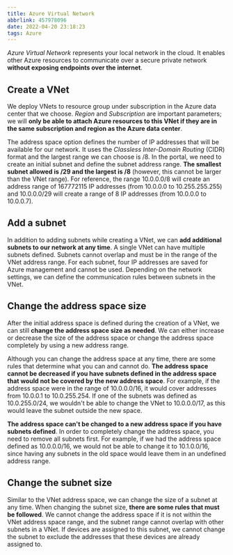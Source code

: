 ```yaml
---
title: Azure Virtual Network
abbrlink: 457978096
date: 2022-04-20 23:18:23
tags: Azure
---
```

*Azure Virtual Network* represents your local network in the cloud. It enables other Azure resources to communicate over a secure private network **without exposing endpoints over the internet**.

## Create a VNet
We deploy VNets to resource group under subscription in the Azure data center that we choose. *Region* and *Subscription* are important parameters; we will **only be able to attach Azure resources to this VNet if they are in the same subscription and region as the Azure data center**.

The address space option defines the number of IP addresses that will be available for our network. It uses the *Classless Inter-Domain Routing* (CIDR) format and the largest range we can choose is /8. In the portal, we need to create an initial subnet and define the subnet address range. **The smallest subnet allowed is /29 and the largest is /8** (however, this cannot be larger than the VNet range). For reference, the range 10.0.0.0/8 will create an address range of 167772115 IP addresses (from 10.0.0.0 to 10.255.255.255) and 10.0.0.0/29 will create a range of 8 IP addresses (from 10.0.0.0 to 10.0.0.7).

## Add a subnet
In addition to adding subnets while creating a VNet, we can **add additional subnets to our network at any time**. A single VNet can have multiple subnets defined. Subnets cannot overlap and must be in the range of the VNet address range. For each subnet, four IP addresses are saved for Azure management and cannot be used. Depending on the network settings, we can define the communication rules between subnets in the VNet.
<!--more-->
## Change the address space size
After the initial address space is defined during the creation of a VNet, we can still **change the address space size as needed**. We can either increase or decrease the size of the address space or change the address space completely by using a new address range.

Although you can change the address space at any time, there are some rules that determine what you can and cannot do. **The address space cannot be decreased if you have subnets defined in the address space that would not be covered by the new address space**. For example, if the address space were in the range of 10.0.0.0/16, it would cover addresses from 10.0.0.1 to 10.0.255.254. If one of the subnets was defined as 10.0.255.0/24, we wouldn't be able to change the VNet to 10.0.0.0/17, as this would leave the subnet outside the new space.

**The address space can't be changed to a new address space if you have subnets defined**. In order to completely change the address space, you need to remove all subnets first. For example, if we had the address space defined as 10.0.0.0/16, we would not be able to change it to 10.1.0.0/16, since having any subnets in the old space would leave them in an undefined address range.

## Change the subnet size
Similar to the VNet address space, we can change the size of a subnet at any time. When changing the subnet size, **there are some rules that must be followed**. We cannot change the address space if it is not within the VNet address space range, and the subnet range cannot overlap with other subnets in a VNet. If devices are assigned to this subnet, we cannot change the subnet to exclude the addresses that these devices are already assigned to.

